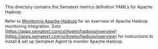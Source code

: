 This directory contains the Sematext metrics definition YAMLs for Apache Hadoop.

Refer to [Monitoring Apache Hadoop](https://sematext.com/docs/integration/hadoop/) for an overview of 
Apache Hadoop monitoring integration. Goto [https://apps.sematext.com/ui/howto/hadoop/overview](https://apps.sematext.com/ui/howto/hadoop/overview) for instructions to install & set up Sematext Agent to monitor Apache Hadoop.